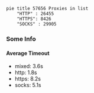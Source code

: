 
```mermaid
pie title 57656 Proxies in list
    "HTTP" : 26455
    "HTTPS": 8426
    "SOCKS" : 29905
```

### Some Info
#### Average Timeout

- mixed: 3.6s
- http: 1.8s
- https: 8.2s
- socks: 5.1s